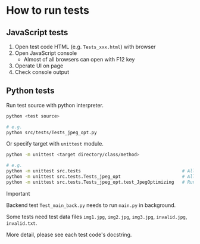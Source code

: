 # How to run tests

## JavaScript tests

1. Open test code HTML (e.g. `Tests_xxx.html`) with browser
2. Open JavaScript console
   * Almost of all browsers can open with F12 key
3. Operate UI on page
4. Check console output

## Python tests

Run test source with python interpreter.

```sh
python <test source>

# e.g.
python src/tests/Tests_jpeg_opt.py
```

Or specify target with `unittest` module.

```sh
python -m unittest <target directory/class/method>

# e.g.
python -m unittest src.tests                                      # All tests
python -m unittest src.tests.Tests_jpeg_opt                       # All tests in Tests_jpeg_opt
python -m unittest src.tests.Tests_jpeg_opt.test_JpegOptimizing   # Run only test_JpegOptimizing
```

> [!IMPORTANT]
>
> Backend test `Test_main_back.py` needs to run `main.py` in background.
>
> Some tests need test data files `img1.jpg`, `img2.jpg`, `img3.jpg`, `invalid.jpg`, `invalid.txt`.
>
> More detail, please see each test code's docstring.
